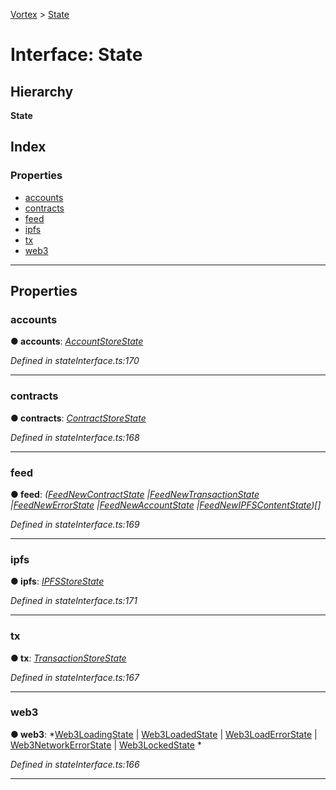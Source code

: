 [Vortex](../README.md) > [State](../interfaces/state.md)

# Interface: State

## Hierarchy

**State**

## Index

### Properties

* [accounts](state.md#accounts)
* [contracts](state.md#contracts)
* [feed](state.md#feed)
* [ipfs](state.md#ipfs)
* [tx](state.md#tx)
* [web3](state.md#web3)

---

## Properties

<a id="accounts"></a>

###  accounts

**● accounts**: *[AccountStoreState](accountstorestate.md)*

*Defined in stateInterface.ts:170*

___
<a id="contracts"></a>

###  contracts

**● contracts**: *[ContractStoreState](contractstorestate.md)*

*Defined in stateInterface.ts:168*

___
<a id="feed"></a>

###  feed

**● feed**: *([FeedNewContractState](feednewcontractstate.md) |[FeedNewTransactionState](feednewtransactionstate.md) |[FeedNewErrorState](feednewerrorstate.md) |[FeedNewAccountState](feednewaccountstate.md) |[FeedNewIPFSContentState](feednewipfscontentstate.md))[]*

*Defined in stateInterface.ts:169*

___
<a id="ipfs"></a>

###  ipfs

**● ipfs**: *[IPFSStoreState](ipfsstorestate.md)*

*Defined in stateInterface.ts:171*

___
<a id="tx"></a>

###  tx

**● tx**: *[TransactionStoreState](transactionstorestate.md)*

*Defined in stateInterface.ts:167*

___
<a id="web3"></a>

###  web3

**● web3**: *[Web3LoadingState](web3loadingstate.md) |
[Web3LoadedState](web3loadedstate.md) |
[Web3LoadErrorState](web3loaderrorstate.md) |
[Web3NetworkErrorState](web3networkerrorstate.md) |
[Web3LockedState](web3lockedstate.md)
*

*Defined in stateInterface.ts:166*

___

